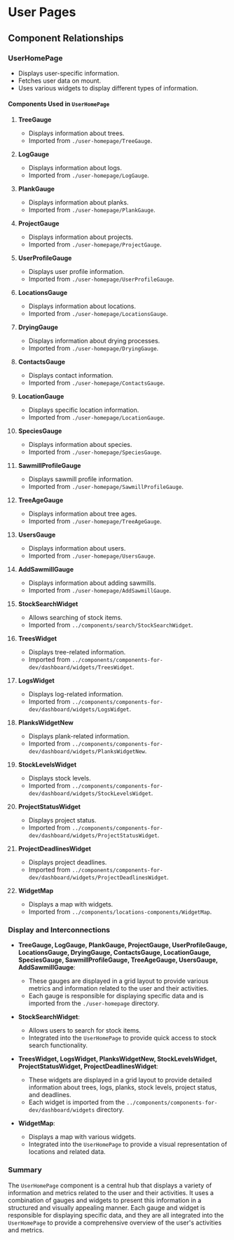 # User Pages

## Component Relationships

### UserHomePage
- Displays user-specific information.
- Fetches user data on mount.
- Uses various widgets to display different types of information.

#### Components Used in `UserHomePage`

1. **TreeGauge**
   - Displays information about trees.
   - Imported from `./user-homepage/TreeGauge`.

2. **LogGauge**
   - Displays information about logs.
   - Imported from `./user-homepage/LogGauge`.

3. **PlankGauge**
   - Displays information about planks.
   - Imported from `./user-homepage/PlankGauge`.

4. **ProjectGauge**
   - Displays information about projects.
   - Imported from `./user-homepage/ProjectGauge`.

5. **UserProfileGauge**
   - Displays user profile information.
   - Imported from `./user-homepage/UserProfileGauge`.

6. **LocationsGauge**
   - Displays information about locations.
   - Imported from `./user-homepage/LocationsGauge`.

7. **DryingGauge**
   - Displays information about drying processes.
   - Imported from `./user-homepage/DryingGauge`.

8. **ContactsGauge**
   - Displays contact information.
   - Imported from `./user-homepage/ContactsGauge`.

9. **LocationGauge**
   - Displays specific location information.
   - Imported from `./user-homepage/LocationGauge`.

10. **SpeciesGauge**
    - Displays information about species.
    - Imported from `./user-homepage/SpeciesGauge`.

11. **SawmillProfileGauge**
    - Displays sawmill profile information.
    - Imported from `./user-homepage/SawmillProfileGauge`.

12. **TreeAgeGauge**
    - Displays information about tree ages.
    - Imported from `./user-homepage/TreeAgeGauge`.

13. **UsersGauge**
    - Displays information about users.
    - Imported from `./user-homepage/UsersGauge`.

14. **AddSawmillGauge**
    - Displays information about adding sawmills.
    - Imported from `./user-homepage/AddSawmillGauge`.

15. **StockSearchWidget**
    - Allows searching of stock items.
    - Imported from `../components/search/StockSearchWidget`.

16. **TreesWidget**
    - Displays tree-related information.
    - Imported from `../components/components-for-dev/dashboard/widgets/TreesWidget`.

17. **LogsWidget**
    - Displays log-related information.
    - Imported from `../components/components-for-dev/dashboard/widgets/LogsWidget`.

18. **PlanksWidgetNew**
    - Displays plank-related information.
    - Imported from `../components/components-for-dev/dashboard/widgets/PlanksWidgetNew`.

19. **StockLevelsWidget**
    - Displays stock levels.
    - Imported from `../components/components-for-dev/dashboard/widgets/StockLevelsWidget`.

20. **ProjectStatusWidget**
    - Displays project status.
    - Imported from `../components/components-for-dev/dashboard/widgets/ProjectStatusWidget`.

21. **ProjectDeadlinesWidget**
    - Displays project deadlines.
    - Imported from `../components/components-for-dev/dashboard/widgets/ProjectDeadlinesWidget`.

22. **WidgetMap**
    - Displays a map with widgets.
    - Imported from `../components/locations-components/WidgetMap`.

### Display and Interconnections

- **TreeGauge, LogGauge, PlankGauge, ProjectGauge, UserProfileGauge, LocationsGauge, DryingGauge, ContactsGauge, LocationGauge, SpeciesGauge, SawmillProfileGauge, TreeAgeGauge, UsersGauge, AddSawmillGauge**:
  - These gauges are displayed in a grid layout to provide various metrics and information related to the user and their activities.
  - Each gauge is responsible for displaying specific data and is imported from the `./user-homepage` directory.

- **StockSearchWidget**:
  - Allows users to search for stock items.
  - Integrated into the `UserHomePage` to provide quick access to stock search functionality.

- **TreesWidget, LogsWidget, PlanksWidgetNew, StockLevelsWidget, ProjectStatusWidget, ProjectDeadlinesWidget**:
  - These widgets are displayed in a grid layout to provide detailed information about trees, logs, planks, stock levels, project status, and deadlines.
  - Each widget is imported from the `../components/components-for-dev/dashboard/widgets` directory.

- **WidgetMap**:
  - Displays a map with various widgets.
  - Integrated into the `UserHomePage` to provide a visual representation of locations and related data.

### Summary

The `UserHomePage` component is a central hub that displays a variety of information and metrics related to the user and their activities. It uses a combination of gauges and widgets to present this information in a structured and visually appealing manner. Each gauge and widget is responsible for displaying specific data, and they are all integrated into the `UserHomePage` to provide a comprehensive overview of the user's activities and metrics.